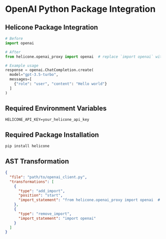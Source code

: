 # OpenAI Python Package Integration

## Helicone Package Integration

```python
# Before
import openai

# After
from helicone.openai_proxy import openai  # replace `import openai` with this line

# Example usage
response = openai.ChatCompletion.create(
  model="gpt-3.5-turbo",
  messages=[
    {"role": "user", "content": "Hello world"}
  ]
)
```

## Required Environment Variables

```
HELICONE_API_KEY=your_helicone_api_key
```

## Required Package Installation

```
pip install helicone
```

## AST Transformation

```json
{
  "file": "path/to/openai_client.py",
  "transformations": [
    {
      "type": "add_import",
      "position": "start",
      "import_statement": "from helicone.openai_proxy import openai  # replace `import openai` with this line"
    },
    {
      "type": "remove_import",
      "import_statement": "import openai"
    }
  ]
}
```
